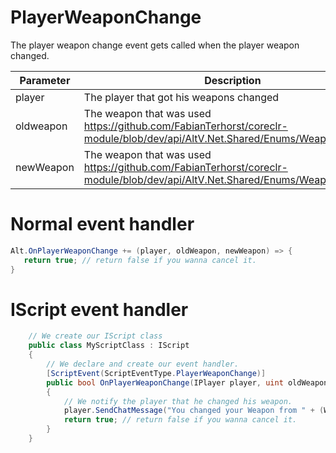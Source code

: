 # PlayerWeaponChange
The player weapon change event gets called when the player weapon changed.

| Parameter | Description  |
|-----------|--------------|
| player    | The player that got his weapons changed |
| oldweapon | The weapon that was used https://github.com/FabianTerhorst/coreclr-module/blob/dev/api/AltV.Net.Shared/Enums/WeaponModel.cs |
| newWeapon | The weapon that was used https://github.com/FabianTerhorst/coreclr-module/blob/dev/api/AltV.Net.Shared/Enums/WeaponModel.cs |

# Normal event handler

```csharp
Alt.OnPlayerWeaponChange += (player, oldWeapon, newWeapon) => {
   return true; // return false if you wanna cancel it.
}
```

# IScript event handler
```csharp
    // We create our IScript class
    public class MyScriptClass : IScript
    {
        // We declare and create our event handler. 
        [ScriptEvent(ScriptEventType.PlayerWeaponChange)]
        public bool OnPlayerWeaponChange(IPlayer player, uint oldWeapon, uint newWeapon)
        {
            // We notify the player that he changed his weapon.
            player.SendChatMessage("You changed your Weapon from " + (WeaponModel)oldWeapon + " to " + (WeaponModel)newWeapon);
            return true; // return false if you wanna cancel it.
        }
    }
```
